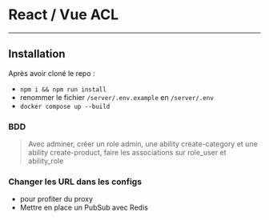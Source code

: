 # React / Vue ACL

---

## Installation

Après avoir cloné le repo :

-   `npm i && npm run install`
-   renommer le fichier `/server/.env.example` en `/server/.env`
-   `docker compose up --build`

### BDD

> Avec adminer, créer un role admin, une ability create-category et une ability create-product, faire les associations sur role_user et ability_role

### Changer les URL dans les configs

-   pour profiter du proxy
-   Mettre en place un PubSub avec Redis
